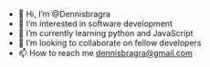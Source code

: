 - 👋 Hi, I’m @Dennisbragra
- 👀 I’m interested in software development
- 🌱 I’m currently learning python and JavaScript 
- 💞️ I’m looking to collaborate on fellow developers
- 📫 How to reach me dennisbragra@gmail.com

<!---
Dennisbragra/Dennisbragra is a ✨ special ✨ repository because its `README.md` (this file) appears on your GitHub profile.
You can click the Preview link to take a look at your changes.
--->
